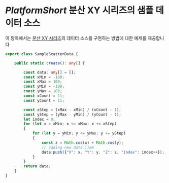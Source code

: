 ﻿---
제목: 데이터 차트 구성 요소 - 네이티브 $PlatformShort$ | $ProductName$
_description: 컴포지트 차트 뷰를 만들기 위해 동일한 플롯 영역에 여러 개의 시각적 요소 인스턴스를 표시하는 데이터 차트를 만듭니다.
_keywords: $ProductName$, $PlatformShort$, Native $PlatformShort$ Components Suite, Native $PlatformShort$ Controls, Native $PlatformShort$ Components, Native $PlatformShort$ Components Library, $PlatformShort$ Chart, $PlatformShort$ Data Chart Control, $PlatformShort$ Data Chart Example, $PlatformShort$ Data Chart Component, $PlatformShort$ Data Chart
_language: kr
---
# $PlatformShort$ 분산 XY 시리즈의 샘플 데이터 소스

이 항목에서는 [분산 XY 시리즈](data-chart-type-range-series.md)의 데이터 소스를 구현하는 방법에 대한 예제를 제공합니다


```ts
export class SampleScatterData {

    public static create(): any[] {

        const data: any[] = [];
        const xMin = -100;
        const xMax = 100;
        const yMin = -100;
        const yMax = 100;
        const xCount = 11;
        const yCount = 11;

        const xStep = (xMax - xMin) / (xCount - 1);
        const yStep = (yMax - yMin) / (yCount - 1);
        let index = 0;
        for (let x = xMin; x <= xMax; x += xStep)
        {
            for (let y = yMin; y <= yMax; y += yStep)
            {
                const z = Math.cos(x) + Math.cos(y);
                // adding new data item
                data.push({"X": x, "Y": y, "Z": z, "Index": index++});
            }
        }
        return data;
    }
}
```
